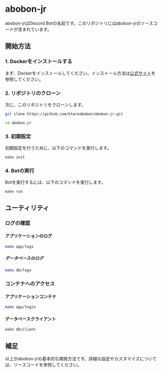 # abobon-jr

abobon-jrはDiscord Botの名前です。このリポジトリにはabobon-jrのソースコードが含まれています。

## 開始方法

### 1. Dockerをインストールする

まず、Dockerをインストールしてください。インストール方法は[公式サイト](https://www.docker.com/get-started)を参照してください。

### 2. リポジトリのクローン

次に、このリポジトリをクローンします。

```sh
git clone https://github.com/ktaroabobon/abobon-jr.git

cd abobon-jr
```


### 3. 初期設定

初期設定を行うために、以下のコマンドを実行します。
```sh
make init
```

### 4. Botの実行

Botを実行するには、以下のコマンドを実行します。

```sh
make run
```

## ユーティリティ
### ログの確認
#### アプリケーションのログ

```sh
make app/logs
```

##### データベースのログ

```sh
make db/logs
```

### コンテナへのアクセス

#### アプリケーションコンテナ

```sh
make app/login
```

#### データベースクライアント

```sh
make db/client
```

## 補足

以上がabobon-jrの基本的な開発方法です。詳細な設定やカスタマイズについては、ソースコードを参照してください。